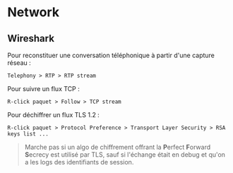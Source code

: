# Network

## Wireshark

Pour reconstituer une conversation téléphonique à partir d'une capture réseau :
```wireshark
Telephony > RTP > RTP stream
```

Pour suivre un flux TCP :
```wireshark
R-click paquet > Follow > TCP stream
```

Pour déchiffrer un flux TLS 1.2 :
```wireshark
R-click paquet > Protocol Preference > Transport Layer Security > RSA keys list ...
```
>Marche pas si un algo de chiffrement offrant la **P**erfect **F**orward **S**ecrecy est utilisé par TLS, sauf si l'échange était en debug et qu'on a les logs des identifiants de session.
